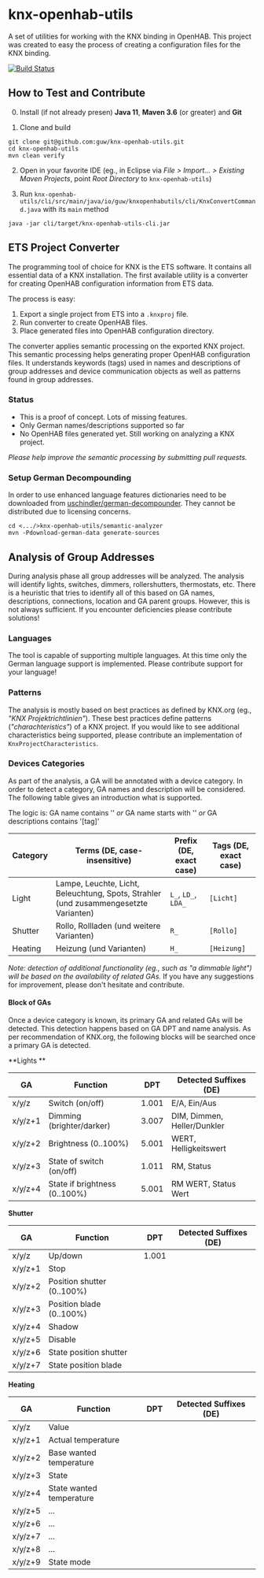# knx-openhab-utils

A set of utilities for working with the KNX binding in OpenHAB.
This project was created to easy the process of creating a configuration files for the KNX binding.

[![Build Status](https://travis-ci.org/guw/knx-openhab-utils.svg?branch=master)](https://travis-ci.org/guw/knx-openhab-utils)


## How to Test and Contribute

0. Install (if not already presen) **Java 11**, **Maven 3.6** (or greater) and **Git**

1. Clone and build

```
git clone git@github.com:guw/knx-openhab-utils.git
cd knx-openhab-utils
mvn clean verify
```

2. Open in your favorite IDE (eg., in Eclipse via *File > Import... > Existing Maven Projects*, point *Root Directory* to `knx-openhab-utils`)

3. Run `knx-openhab-utils/cli/src/main/java/io/guw/knxopenhabutils/cli/KnxConvertCommand.java` with its `main` method

```
java -jar cli/target/knx-openhab-utils-cli.jar
```

## ETS Project Converter

The programming tool of choice for KNX is the ETS software.
It contains all essential data of a KNX installation.
The first available utility is a converter for creating OpenHAB configuration information from ETS data.

The process is easy:
1. Export a single project from ETS into a `.knxproj` file.
2. Run converter to create OpenHAB files.
3. Place generated files into OpenHAB configuration directory.

The converter applies semantic processing on the exported KNX project.
This semantic processing helps generating proper OpenHAB configuration files.
It understands keywords (tags) used in names and descriptions of group addresses and device communication objects as well as patterns found in group addresses.


### Status

* This is a proof of concept. Lots of missing features.
* Only German names/descriptions supported so far
* No OpenHAB files generated yet. Still working on analyzing a KNX project.

*Please help improve the semantic processing by submitting pull requests.*


### Setup German Decompounding

In order to use enhanced language features dictionaries need to be downloaded from [uschindler/german-decompounder](https://github.com/uschindler/german-decompounder).
They cannot be distributed due to licensing concerns.

```
cd <.../>knx-openhab-utils/semantic-analyzer
mvn -Pdownload-german-data generate-sources
```

## Analysis of Group Addresses

During analysis phase all group addresses will be analyzed.
The analysis will identify lights, switches, dimmers, rollershutters, thermostats, etc.
There is a heuristic that tries to identify all of this based on GA names, descriptions, connections, location and GA parent groups.
However, this is not always sufficient. If you encounter deficiencies please contribute solutions!

### Languages

The tool is capable of supporting multiple languages.
At this time only the German language support is implemented.
Please contribute support for your language!

### Patterns

The analysis is mostly based on best practices as defined by KNX.org (eg., *"KNX Projektrichtlinien"*).
These best practices define patterns (*"charachteristics"*) of a KNX project.
If you would like to see additional characteristics being supported, please contribute an implementation of `KnxProjectCharacteristics`.

### Devices Categories

As part of the analysis, a GA will be annotated with a device category.
In order to detect a category, GA names and description will be considered.
The following table gives an introduction what is supported.

The logic is: GA name contains '<term>' *or* GA name starts with '<prefix>' *or* GA descriptions contains '[tag]'

| Category | Terms (DE, case-insensitive)                      | Prefix (DE, exact case) | Tags (DE, exact case) |
|----------|---------------------------------------------------|-------------------------|-----------------------|
| Light    | Lampe, Leuchte, Licht, Beleuchtung, Spots, Strahler (und zusammengesetzte Varianten)  | `L_`, `LD_`, `LDA_` | `[Licht]`  |
| Shutter  | Rollo, Rollladen (und weitere Varianten)          | `R_`                    | `[Rollo]`              |
| Heating  | Heizung (und  Varianten)                          | `H_`                    | `[Heizung]`            |

*Note: detection of additional functionality (eg., such as "a dimmable light") will be based on the availability of related GAs.*
If you have any suggestions for improvement, please don't hesitate and contribute.

#### Block of GAs

Once a device category is known, its primary GA and related GAs will be detected.
This detection happens based on GA DPT and name analysis.
As per recommendation of KNX.org, the following blocks will be searched once a primary GA is detected.

**Lights **

| GA      | Function                      | DPT   | Detected Suffixes (DE)      |
|---------|-------------------------------|-------|-----------------------------|
| x/y/z   | Switch (on/off)               | 1.001 | E/A, Ein/Aus                |
| x/y/z+1 | Dimming (brighter/darker)     | 3.007 | DIM, Dimmen, Heller/Dunkler |
| x/y/z+2 | Brightness (0..100%)          | 5.001 | WERT, Helligkeitswert       |
| x/y/z+3 | State of switch (on/off)      | 1.011 | RM, Status                  |
| x/y/z+4 | State if brightness (0..100%) | 5.001 | RM WERT, Status Wert        |

**Shutter**

| GA      | Function                   | DPT   | Detected Suffixes (DE) |
|---------|----------------------------|-------|------------------------|
| x/y/z   | Up/down                    | 1.001 |                   |
| x/y/z+1 | Stop                       |       |                   |
| x/y/z+2 | Position shutter (0..100%) |       |                   |
| x/y/z+3 | Position blade (0..100%)   |       |                   |
| x/y/z+4 | Shadow                     |       |                   |
| x/y/z+5 | Disable                    |       |                   |
| x/y/z+6 | State position shutter     |       |                   |
| x/y/z+7 | State position blade       |       |                   |

**Heating**

| GA      | Function                 | DPT | Detected Suffixes (DE) |
|---------|--------------------------|-----|------------------------|
| x/y/z   | Value                    |     |                   |
| x/y/z+1 | Actual temperature       |     |                   |
| x/y/z+2 | Base wanted temperature  |     |                   |
| x/y/z+3 | State                    |     |                   |
| x/y/z+4 | State wanted temperature |     |                   |
| x/y/z+5 | ...                      |     |                   |
| x/y/z+6 | ...                      |     |                   |
| x/y/z+7 | ...                      |     |                   |
| x/y/z+8 | ...                      |     |                   |
| x/y/z+9 | State mode               |     |                   |


